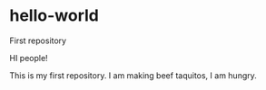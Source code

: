# hello-world
First repository

HI people!

This is my first repository. I am making beef taquitos, I am hungry.
